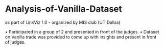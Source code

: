 # Analysis-of-Vanilla-Dataset
as part of LinkViz 1.0 - organized by MIS club (UT Dallas)

• Participated in a group of 2 and presented in front of the judges.
• Dataset on Vanilla trade was provided to come up with insights and present in front of judges.
